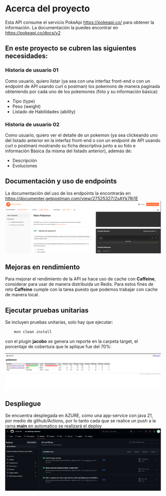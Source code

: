 # Acerca del proyecto

Esta API consume el servicio PokeApi https://pokeapi.co/ para obtener la información. 
La documentación la puedes encontrar en https://pokeapi.co/docs/v2

## En este proyecto se cubren las siguientes necesidades:


### Historia de usuario 01

Como usuario, quiero listar (ya sea con una interfaz front-end o con un endpoint de API usando curl o postman) los pokemons de manera paginada obteniendo por cada uno de los pokemones (foto y su información básica):
- Tipo (type)
- Peso (weight)
- Listado de Habilidades (ability)

### Historia de usuario 02

Como usuario, quiero ver el detalle de un pokemon (ya sea clickeando uno del listado anterior en la interfaz front-end o con un endpoint de API usando curl o postman) mostrando su ficha descriptiva junto a su foto e información Básica (la misma del listado anterior), además de:
- Descripción
- Evoluciones

## Documentación y uso de endpoints

La documentación del uso de los endpoints la encontrarás en https://documenter.getpostman.com/view/27525327/2sAYk7Rj1E
![img.png](src/main/resources/static/img-doc.png)
## Mejoras en rendimiento
Para mejorar el rendimiento de la API se hace uso de cache con **Caffeine**, considerar para usar de manera distribuida un Redis.
Para estos fines de reto **Caffeine** cumple con la tarea puesto que podemos trabajar con cache de manera local.

## Ejecutar pruebas unitarias
Se incluyen pruebas unitarias, solo hay que ejecutar:

```sh
	mvn clean install
```

con el plugin **jacobo** se genera un reporte en la carpeta target, el porcentaje de cobertura que le aplique fue del 70%:

![Pruebas unitarias](./src/main/resources/static/pruebas.png)


## Despliegue
Se encuentra desplegada en AZURE, como una app-service con java 21, por medio de github/Actions, por lo tanto cada que se realice un push a la rama **main** en automatico se realizará el deploy
![img.png](src/main/resources/static/img.png)